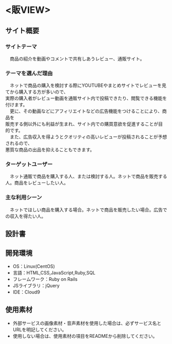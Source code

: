 # <販VIEW>

## サイト概要
### サイトテーマ
&emsp;商品の紹介を動画やコメントで共有しあうレビュー、通販サイト。

### テーマを選んだ理由
&emsp;ネットで商品の購入を検討する際にYOUTUBEやまとめサイトでレビューを見てから購入する方が多いので、<br>
実際の購入者がレビュー動画を通販サイト内で投稿できたり、閲覧できる機能を付けます。<br>
&emsp;更に、その動画などにアフィリエイトなどの広告機能をつけることにより、商品を<br>
販売する側以外にも利益が生まれ、サイト内での購買意欲を促進することが目的です。<br>
&emsp;また、広告収入を得ようとクオリティの高いレビューが投稿されることが予想されるので、<br>
悪質な商品の出品を抑えることもできます。

### ターゲットユーザー
&emsp;ネット通販で商品を購入する人、または検討する人。ネットで商品を販売する人。商品をレビューしたい人。

### 主な利用シーン
&emsp;ネットでほしい商品を購入する場合。ネットで商品を販売したい場合。広告での収入を得たい人。

## 設計書


## 開発環境
- OS：Linux(CentOS)
- 言語：HTML,CSS,JavaScript,Ruby,SQL
- フレームワーク：Ruby on Rails
- JSライブラリ：jQuery
- IDE：Cloud9

## 使用素材
- 外部サービスの画像素材・音声素材を使用した場合は、必ずサービス名とURLを明記してください。
- 使用しない場合は、使用素材の項目をREADMEから削除してください。
